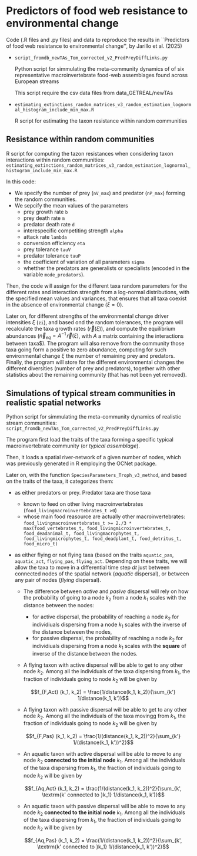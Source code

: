 # Predictors of food web resistance to environmental change

Code (.R files and .py files) and data to reproduce the results in ``Predictors of food web resistance to environmental change'', by Jarillo et al. (2025)

* `script_fromdb_newTAs_Tom_corrected_v2_PredPreyDiffLinks.py`

  Python script for simmulating the meta-community dynamics of of six representative macroinvertebrate food-web assemblages found across European streams

  This script require the csv data files from data_GETREAL/newTAs

* `estimating_extinctions_random_matrices_v3_random_estimation_lognormal_histogram_include_min_max.R`

  R script for estimating the taxon resistance within random communities


## Resistance within random communities

R script for computing the tazon resistances when considering taxon interactions within random communities: `estimating_extinctions_random_matrices_v3_random_estimation_lognormal_histogram_include_min_max.R`

In this code:

*  We specify the number of prey (`nV_max`) and predator (`nP_max`) forming the random communities.
* We sepcify the mean values of the parameters
	* prey growth rate `b`
	* prey death rate `m`
	* predator death rate `d`
	* interespecific competiting strength `alpha`
	* attack rate `lambda`
	* conversion efficiency `eta`
	* prey tolerance `tauV`
 	* predator tolerance `tauP` 
	* the coefficient of variation of all parameters `sigma`
	* whetther the predators are generalists or specialists (encoded in the variable `mode_predators`).
	
Then, the code will assign for the different taxa random parameters for the different rates and interaction strength from a log-normal distributions, with the specified mean values and variances, that ensures that all taxa coexist in the absence of environmental change ($\xi = 0$).

Later on, for different strengths of the environmental change driver intensities $\xi$ (`zi`), and based ond the random tolerances, the program will recalculate the taxa growth rates ($\vec{r} (\xi)$), and compute the equilibrium abundances ($\vec{n}_{eq} = A^{-1} \, \vec{r} (\xi)$, with $A$ a matrix containing the interactions between taxa$).
The program will also remove from the community those taxa going form a positive to zero abundance, computing for such environmental change $\xi$ the number of remaining prey and predators. Finally, the program will store for the different environmental changes the different diversities (number of prey and predators), together with other statistics about the remaining community (that has not been yet removed).

## Simulations of typical stream communities in realistic spatial networks

Python script for simmulating the meta-community dynamics of realistic stream communities: `script_fromdb_newTAs_Tom_corrected_v2_PredPreyDiffLinks.py`

The program first load the traits of the taxa forming a specific typical macroinvertebrate community (or *typical assemblage*). 

Then, it loads a spatial river-network of a given number of nodes, which was previously generated in R employing the OCNet package.

Later on, with the function `SpeciesParameters_Troph_v3_method`, and based on the traits of the taxa, it categorizes them:
* as either predators or prey. Predator taxa are those taxa
	* known to feed on other living macroinvertebrates (`food_livingmacroinvertebrates_t >0`)
	* whose main food reasource are actually other macroinvertebrates: 
	`food_livingmacroinvertebrates_t >= 2./3 * max(food_vertebrates_t, food_livingmicroinvertebrates_t, food_deadanimal_t, food_livingmacrophytes_t, food_livingmicrophytes_t, food_deadplant_t, food_detritus_t, food_micro_t)`
* as either flying or not flying taxa (based on the traits `aquatic_pas`, `aquatic_act`, `flying_pas`, `flying_act`. Depending on these traits, we will allow the taxa to move in a differential time step $dt$ just between connected nodes of the spatial network (*aquatic* dispersal), or between any pair of nodes (*flying* dispersal).
	* The difference between *active* and *pasive* dispersal will rely on how the probability of going to a node $k_2$ from a node $k_1$ scales with the distance between the nodes:
		* for active dispersal, the probability of reaching a node $k_2$ for individiuals dispersing from a node $k_1$ scales with the inverse of the distance between the nodes,
		* for passive dispersal, the probability of reaching a node $k_2$ for individiuals dispersing from a node $k_1$ scales with the **square** of inverse of the distance between the nodes. 

	* A flying taxon with active dispersal will be able to get to any other node $k_2$. Among all the individuals of the taxa dispersing from $k_1$, the fraction of individuals going to node $k_2$ will be given by
	
	$$f_{F,Act} (k_1, k_2) = \frac{1/distance(k_1, k_2)}{\sum_{k'} 1/distance(k_1, k')}$$
	
	* A flying taxon with passive dispersal will be able to get to any other node $k_2$. Among all the individuals of the taxa movingg from $k_1$, the fraction of individuals going to node $k_2$ will be given by
	
	$$f_{F,Pas} (k_1, k_2) = \frac{1/(distance(k_1, k_2))^2}{\sum_{k'} 1/(distance(k_1, k'))^2}$$
	
	* An aquatic taxon with active dispersal will be able to move to any node $k_2$ **connected to the initial node** $k_1$. Among all the individuals of the taxa dispersing from $k_1$, the fraction of individuals going to node $k_2$ will be given by 
	
	$$f_{Aq,Act} (k_1, k_2) = \frac{1/(distance(k_1, k_2))^2}{\sum_{k', \textrm{k' connected to }k_1} 1/distance(k_1, k')}$$
	
	* An aquatic taxon with passive dispersal will be able to move to any node $k_2$ **connected to the initial node** $k_1$. Among all the individuals of the taxa dispersing from $k_1$, the fraction of individuals going to node $k_2$ will be given by 
	
	$$f_{Aq,Pas} (k_1, k_2) = \frac{1/(distance(k_1, k_2))^2}{\sum_{k', \textrm{k' connected to }k_1} 1/(distance(k_1, k'))^2}$$
	
	

	
	


